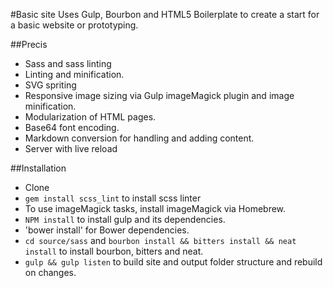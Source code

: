 #Basic site
Uses Gulp, Bourbon and HTML5 Boilerplate to create a start for a basic website or prototyping.

##Precis
* Sass and sass linting
* Linting and minification.
* SVG spriting
* Responsive image sizing via Gulp imageMagick plugin and image minification.
* Modularization of HTML pages.
* Base64 font encoding.
* Markdown conversion for handling and adding content.
* Server with live reload

##Installation
* Clone
* `gem install scss_lint` to install scss linter
* To use imageMagick tasks, install imageMagick via Homebrew.
* `NPM install` to install gulp and its dependencies.
* 'bower install' for Bower dependencies.
* `cd source/sass` and `bourbon install && bitters install && neat install` to install bourbon, bitters and neat.
* `gulp && gulp listen` to build site and output folder structure and rebuild on changes.
